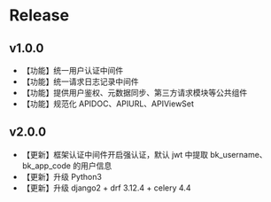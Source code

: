 <!---
 Tencent is pleased to support the open source community by making BK-BASE 蓝鲸基础平台 available.
 Copyright (C) 2021 THL A29 Limited, a Tencent company.  All rights reserved.
 BK-BASE 蓝鲸基础平台 is licensed under the MIT License.
 License for BK-BASE 蓝鲸基础平台:
 --------------------------------------------------------------------
 Permission is hereby granted, free of charge, to any person obtaining a copy of this software and associated
 documentation files (the "Software"), to deal in the Software without restriction, including without limitation
 the rights to use, copy, modify, merge, publish, distribute, sublicense, and/or sell copies of the Software,
 and to permit persons to whom the Software is furnished to do so, subject to the following conditions:
 The above copyright notice and this permission notice shall be included in all copies or substantial
 portions of the Software.
 THE SOFTWARE IS PROVIDED "AS IS", WITHOUT WARRANTY OF ANY KIND, EXPRESS OR IMPLIED, INCLUDING BUT NOT
 LIMITED TO THE WARRANTIES OF MERCHANTABILITY, FITNESS FOR A PARTICULAR PURPOSE AND NONINFRINGEMENT. IN
 NO EVENT SHALL THE AUTHORS OR COPYRIGHT HOLDERS BE LIABLE FOR ANY CLAIM, DAMAGES OR OTHER LIABILITY,
 WHETHER IN AN ACTION OF CONTRACT, TORT OR OTHERWISE, ARISING FROM, OUT OF OR IN CONNECTION WITH THE
 SOFTWARE OR THE USE OR OTHER DEALINGS IN THE SOFTWARE.
-->
# Release

## v1.0.0

- 【功能】统一用户认证中间件
- 【功能】统一请求日志记录中间件
- 【功能】提供用户鉴权、元数据同步、第三方请求模块等公共组件
- 【功能】规范化 APIDOC、APIURL、APIViewSet


## v2.0.0

- 【更新】框架认证中间件开启强认证，默认 jwt 中提取 bk_username、bk_app_code 的用户信息
- 【更新】升级 Python3
- 【更新】升级 django2 + drf 3.12.4 + celery 4.4
